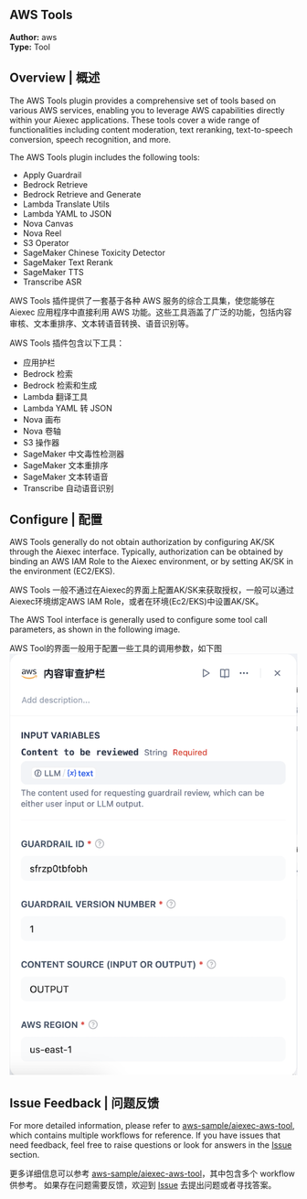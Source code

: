 ## AWS Tools

**Author:** aws  
**Type:** Tool



## Overview | 概述

The AWS Tools plugin provides a comprehensive set of tools based on various AWS services, enabling you to leverage AWS capabilities directly within your Aiexec applications. These tools cover a wide range of functionalities including content moderation, text reranking, text-to-speech conversion, speech recognition, and more.

The AWS Tools plugin includes the following tools:
- Apply Guardrail
- Bedrock Retrieve
- Bedrock Retrieve and Generate
- Lambda Translate Utils
- Lambda YAML to JSON
- Nova Canvas
- Nova Reel
- S3 Operator
- SageMaker Chinese Toxicity Detector
- SageMaker Text Rerank
- SageMaker TTS
- Transcribe ASR



AWS Tools 插件提供了一套基于各种 AWS 服务的综合工具集，使您能够在 Aiexec 应用程序中直接利用 AWS 功能。这些工具涵盖了广泛的功能，包括内容审核、文本重排序、文本转语音转换、语音识别等。

AWS Tools 插件包含以下工具：
- 应用护栏
- Bedrock 检索
- Bedrock 检索和生成
- Lambda 翻译工具
- Lambda YAML 转 JSON
- Nova 画布
- Nova 卷轴
- S3 操作器
- SageMaker 中文毒性检测器
- SageMaker 文本重排序
- SageMaker 文本转语音
- Transcribe 自动语音识别



## Configure | 配置

AWS Tools generally do not obtain authorization by configuring AK/SK through the Aiexec interface. Typically, authorization can be obtained by binding an AWS IAM Role to the Aiexec environment, or by setting AK/SK in the environment (EC2/EKS).

AWS Tools 一般不通过在Aiexec的界面上配置AK/SK来获取授权，一般可以通过Aiexec环境绑定AWS IAM Role，或者在环境(Ec2/EKS)中设置AK/SK。

The AWS Tool interface is generally used to configure some tool call parameters, as shown in the following image.

AWS Tool的界面一般用于配置一些工具的调用参数，如下图
![](./_assets/guardrails.png)



## Issue Feedback | 问题反馈

For more detailed information, please refer to [aws-sample/aiexec-aws-tool](https://github.com/aws-samples/aiexec-aws-tool/), which contains multiple workflows for reference.
If you have issues that need feedback, feel free to raise questions or look for answers in the [Issue](https://github.com/aws-samples/aiexec-aws-tool/issues) section.

更多详细信息可以参考 [aws-sample/aiexec-aws-tool](https://github.com/aws-samples/aiexec-aws-tool/)，其中包含多个 workflow 供参考。
如果存在问题需要反馈，欢迎到 [Issue](https://github.com/aws-samples/aiexec-aws-tool/issues) 去提出问题或者寻找答案。
